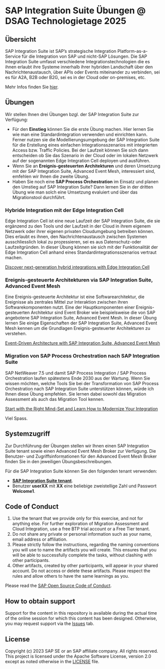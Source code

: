 # SAP Integration Suite Übungen @ DSAG Technologietage 2025

## Übersicht

SAP Integration Suite ist SAP’s strategische Integration Platform-as-a-Service für die Integration von SAP und nicht-SAP Lösungen. Die SAP Integration Suite umfasst verschiedene Integrationstechnologien die es ihnen erlaubt ihre Systeme innerhalb ihrer hybriden Landschaft über den Nachrichtenaustausch, über APIs oder Events miteinander zu verbinden, sei es für A2A, B2B oder B2G, sei es in der Cloud oder on-premises, etc.

Mehr Infos finden Sie [hier](https://help.sap.com/docs/integration-suite/sap-integration-suite/what-is-sap-integration-suite).

## Übungen

Wir stellen Ihnen drei Übungen bzgl. der SAP Integration Suite zur Verfügung:
- Für den **Einstieg** können Sie die erste Übung machen. Hier lernen Sie wie man eine Standardintegration verwenden und einrichten kann. Ferner nutzen sie die Modellierungsumgebung der SAP Integration Suite für die Erstellung eines einfachen Integrationsszenarios mit integrierten Access bzw. Traffic Policies. Bei der Laufzeit können Sie sich dann entscheiden ob Sie das Szenario in der Cloud oder im lokalen Netzwerk auf der sogenannten Edge Integration Cell deployen und ausführen.
- Wenn Sie an **Ereignis-gesteuerten Architekturen** und deren Umsetzung mit der SAP Integration Suite, Advanced Event Mesh, interessiert sind, emfehlen wir Ihnen die zweite Übung.
- Haben Sie noch eine **SAP Process Orchestration** im Einsatz und planen den Umstieg auf SAP Integration Suite? Dann lernen Sie in der dritten Übung wie man solch eine Umsetzung evaluiert und über das Migrationstool durchführt.

### Hybride Integration mit der Edge Integration Cell

Edge Integration Cell ist eine neue Laufzeit der SAP Integration Suite, die sie ergänzend zu den Tools und der Laufzeit in der Cloud in ihrem eigenem Netzwerk oder ihrer eigenen privaten Cloudumgebung betreiben können. Dies erlaubt es ihnen, den Nachrichtenaustausch zwischen Systemen ausschliesslich lokal zu prozessieren, sei es aus Datenschutz-oder Laufzeitgründen. In dieser Übung können sie sich mit der Funktionalität der Edge Integration Cell anhand eines Standardintegrationsszenarios vertraut machen.

[Discover next-generation hybrid integrations with Edge Integration Cell](https://github.com/peasantsboot/EdgeIntegrationCellExercise)

### Ereignis-gesteuerte Architekturen via SAP Integration Suite, Advanced Event Mesh

Eine Ereignis-gesteuerte Architektur ist eine Softwarearchitektur, die Ereignisse als zentrales Mittel zur Interaktion zwischen ihren Softwarekomponenten nutzt. Eine der Hauptkomponenten einer Ereignis-gesteuerten Architektur sind Event Broker wie beispielsweise die von SAP angebotene SAP Integration Suite, Advanced Event Mesh. In dieser Übung lernen Sie einige Eigenschaften der SAP Integration Suite, Advanced Event Mesh kennen um die Grundlagen Ereignis-gesteuerter Architekturen zu verstehen.

[Event-Driven Architecture with SAP Integration Suite, Advanced Event Mesh](https://github.com/jannis-maier/AdvancedEventMeshExercise)

### Migration von SAP Process Orchestration nach SAP Integration Suite

SAP NetWeaver 7.5 und damit SAP Process Integration / SAP Process Orchestration laufen spätestens Ende 2030 aus der Wartung. Wenn Sie wissen möchten, welche Tools Sie bei der Transformation von SAP Process Orchestration nach SAP Integration Suite unterstützen können, würde ich Ihnen diese Übung empfehlen. Sie lernen dabei sowohl das Migration Assessment als auch das Migration Tool kennen.

[Start with the Right Mind-Set and Learn How to Modernize Your Integration](https://github.com/peasantsboot/MigrationExercise)

Viel Spass.

## Systemzugriff

Zur Durchführung der Übungen stellen wir Ihnen einen SAP Integration Suite tenant sowie einen Advanced Event Mesh Broker zur Verfügung. Die Benutzer- und Zugriffsinformationen für den Advanced Event Mesh Broker finden Sie in den jeweiligen Übungsbeschreibungen.

Für die SAP Integration Suite können Sie den folgenden tenant verwenden:

- [**SAP Integration Suite tenant**](https://cpisuite-europe-03.integrationsuite.cfapps.eu20-001.hana.ondemand.com/shell/home).
- Benutzer **userXX** mit **XX** eine beliebige zweistellige Zahl und Passwort **Welcome1**.

<!-- **OR** Link to the Tutorial Navigator for example... 
Start the exercises [here](https://developers.sap.com/tutorials/abap-environment-trial-onboarding.html).
-->

<!--
**IMPORTANT**
Your repo must contain the .reuse and LICENSES folder and the License section below. DO NOT REMOVE the section or folders/files. Also, remove all unused template assets(images, folders, etc) from the exercises folder. 
-->

<!--
## Contributing
Please read the [CONTRIBUTING.md](./CONTRIBUTING.md) to understand the contribution guidelines.
-->

## Code of Conduct
1. Use the tenant that we provide only for this exercise, and not for anything else. For further exploration of Migration Assessment and Cloud Integration, use a free BTP trial account or a Free Tier tenant.
2. Do not share any private or personal information such as your name, email address or affiliation.
3. Please strictly follow the instructions, regarding the naming conventions you will use to name the artifacts you will create. This ensures that you will be able to successfully complete the tasks, without clashing with other participants.
4. Other artifacts, created by other participants, will appear in your shared account. Do not access or delete these artifacts. Please respect the rules and allow others to have the same learnings as you.

Please read the [SAP Open Source Code of Conduct](https://github.com/SAP-samples/.github/blob/main/CODE_OF_CONDUCT.md).

## How to obtain support
Support for the content in this repository is available during the actual time of the online session for which this content has been designed. Otherwise, you may request support via the [Issues](../../issues) tab.

## License
Copyright (c) 2023 SAP SE or an SAP affiliate company. All rights reserved. This project is licensed under the Apache Software License, version 2.0 except as noted otherwise in the [LICENSE](LICENSES/Apache-2.0.txt) file.
